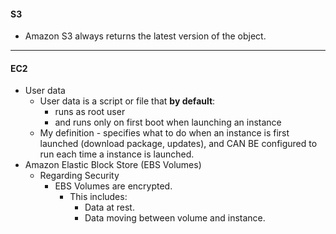 #### **S3**
- Amazon S3 always returns the latest version of the object.

---
#### **EC2**
- User data
	- User data is a script or file that **by default**:
		- runs as root user
		- and runs only on first boot when launching an instance
	- My definition - specifies what to do when an instance is first launched (download package, updates), and CAN BE configured to run each time a instance is launched.
- Amazon Elastic Block Store (EBS Volumes)
	- Regarding Security
		- EBS Volumes are encrypted.
			- This includes:
				- Data at rest.
				- Data moving between volume and instance.